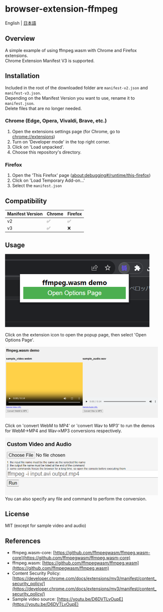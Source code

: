 # browser-extension-ffmpeg
English | [日本語](./README-ja.md)  

## Overview
A simple example of using ffmpeg.wasm with Chrome and Firefox extensions.  
Chrome Extension Manifest V3 is supported.

## Installation
Included in the root of the downloaded folder are `manifest-v2.json` and `manifest-v3.json`.  
Depending on the Manifest Version you want to use, rename it to `manifest.json`.  
Delete files that are no longer needed.

### Chrome (Edge, Opera, Vivaldi, Brave, etc.)
1. Open the extensions settings page \(for Chrome, go to [chrome://extensions](chrome://extensions)\)
2. Turn on 'Developer mode' in the top right corner.
3. Click on 'Load unpacked'.
4. Choose this repository's directory.

### Firefox
1. Open the 'This Firefox' page \([about:debugging#/runtime/this-firefox](about:debugging#/runtime/this-firefox)\)
2. Click on 'Load Temporary Add-on…'
3. Select the `manifest.json`

## Compatibility
| Manifest Version | Chrome | Firefox |
| --- | --- | --- |
| v2 | ✅ | ✅ |
| v3 | ✅ | ❌ |

## Usage
![screenshot](./images/popup.png)

Click on the extension icon to open the popup page, then select 'Open Options Page'.

![screenshot](./images/options1.png)

Click on 'convert WebM to MP4' or 'convert Wav to MP3' to run the demos for WebM->MP4 and Wav->MP3 conversions respectively.

![screenshot](./images/options2.png)
You can also specify any file and command to perform the conversion.


## License
MIT (except for sample video and audio)

## References
- ffmpeg.wasm-core: [https://github.com/ffmpegwasm/ffmpeg.wasm-core](https://github.com/ffmpegwasm/ffmpeg.wasm-core)
- ffmpeg.wasm: [https://github.com/ffmpegwasm/ffmpeg.wasm](https://github.com/ffmpegwasm/ffmpeg.wasm)
- Content Security Policy: [https://developer.chrome.com/docs/extensions/mv3/manifest/content_security_policy/](https://developer.chrome.com/docs/extensions/mv3/manifest/content_security_policy/)
- Sample video source: [https://youtu.be/D6DVTLvOupE](https://youtu.be/D6DVTLvOupE)


